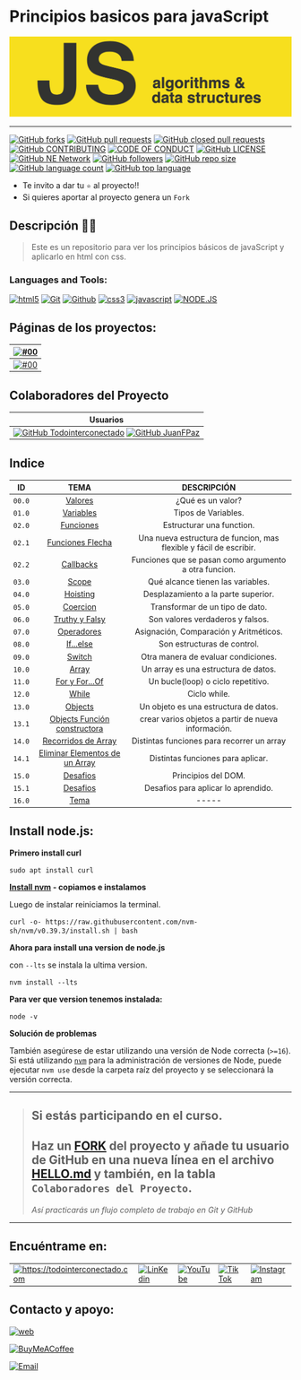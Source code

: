 # Principios basicos para javaScript

![Layout preview for the Todointerconectado page](/css/images/miniatura.png)

<hr/>

[![GitHub forks](https://img.shields.io/github/forks/Todointerconectado/basicojavascript?logo=github)](https://github.com/Todointerconectado/basicojavascript/fork)
[![GitHub pull requests](https://img.shields.io/github/issues-pr/Todointerconectado/basicojavascript?color=blue&logo=github)](https://github.com/Todointerconectado/basicojavascript/pulls)
[![GitHub closed pull requests](https://img.shields.io/github/issues-pr-closed/Todointerconectado/basicojavascript?color=blue&logo=github)](https://github.com/Todointerconectado/basicojavascript/pulls)
[![GitHub CONTRIBUTING](https://img.shields.io/badge/CODE_OF_CONDUCT-1.4-blue?logo=github)](https://github.com/Todointerconectado/basicojavascript/blob/main/CODE_OF_CONDUCT.md)
[![CODE OF CONDUCT](https://img.shields.io/badge/CONTRIBUTING-⭐-blue?logo=github)](https://github.com/Todointerconectado/basicojavascript/blob/main/CONTRIBUTING.md)
[![GitHub LICENSE](https://img.shields.io/badge/LICENSE-APACHE-blue?logo=github)](https://github.com/Todointerconectado/basicojavascript/blob/main/LICENSE)
[![GitHub NE Network](https://img.shields.io/badge/NE-Network-blue?logo=github)](https://github.com/Todointerconectado/basicojavascript/network)
[![GitHub followers](https://img.shields.io/github/followers/Todointerconectado?logo=github)](#)
[![GitHub repo size](https://img.shields.io/github/repo-size/Todointerconectado/create_form?logo=github)](#)
[![GitHub language count](https://img.shields.io/github/languages/count/Todointerconectado/basicojavascript?logo=github)](#)
[![GitHub top language](https://img.shields.io/github/languages/top/Todointerconectado/basicojavascript?logo=github)](#)

* Te invito a dar tu `⭐` al proyecto!!
* Si quieres aportar al proyecto genera un `Fork`

## Descripción 👨‍💼

> Este es un repositorio para ver los principios básicos de javaScript y aplicarlo en html con css.

<h3 align="left">Languages and Tools:</h3>

[![html5](https://www.vectorlogo.zone/logos/w3_html5/w3_html5-ar21.svg)](https://todointerconectado.com/Proyectos/1_Curso_HTML/HTML/index-HTML.html)
[![Git](https://www.vectorlogo.zone/logos/git-scm/git-scm-ar21.svg)](https://todointerconectado.com/Proyectos/2-Git_GitHub/index_git.html)
[![Github](https://www.vectorlogo.zone/logos/github/github-ar21.svg)](#)
[![css3](https://www.vectorlogo.zone/logos/w3_css/w3_css-ar21.svg)](https://todointerconectado.com/Proyectos/3_Curso_CSS3/index_CSS3.html)
[![javascript](https://www.vectorlogo.zone/logos/javascript/javascript-ar21.svg)](#)
[![NODE.JS](https://www.vectorlogo.zone/logos/nodejs/nodejs-ar21.svg)](https://nodejs.org/en)

## Páginas de los proyectos:

|   [![#00](https://img.shields.io/badge/https%3A%2F%2Ftodointerconectado.github.io-%2Fbasicojavascript-blue?logo=html5)](https://todointerconectado.github.io/basicojavascript)   |
|:----------------------------:|
| [![#00](https://img.shields.io/badge/https%3A%2F%2Ftodointerconectado.github.io-%2Fbasicojavascript//html/linktree.html-blue?logo=html5)](https://todointerconectado.github.io/basicojavascript/html/linktree.html) |

## Colaboradores del Proyecto

|              Usuarios               |
| :---------------------------------: |
| [![GitHub Todointerconectado](https://img.shields.io/badge/francisco_carusso-GitHub_Todointerconectado-105d89?style=for-the-badge&logo=github&logoColor=white&labelColor=101)](https://github.com/Todointerconectado) [![GitHub JuanFPaz](https://img.shields.io/badge/Juan_Paz-GitHub_JuanFPaz-105d89?style=for-the-badge&logo=github&logoColor=white&labelColor=101)](https://github.com/JuanFPaz) |


## Indice

|  ID  |  TEMA   | DESCRIPCIÓN |
| :--: | :-----: | :---------: |
| `00.0` | [Valores](https://github.com/Todointerconectado/basicojavascript/blob/main/script/00_Valores.js) | ¿Qué es un valor? |
| `01.0` | [Variables](https://github.com/Todointerconectado/basicojavascript/blob/main/script/01_variables.js) | Tipos de Variables. |
| `02.0` | [Funciones](https://github.com/Todointerconectado/basicojavascript/blob/main/script/02_0-funciones.js) | Estructurar una function. |
| `02.1` | [Funciones Flecha](./script/02-1_funcionesFlecha.js) | Una nueva estructura de funcion, mas flexible y fácil de escribir. |
| `02.2` | [Callbacks](./script/02-2_Callbacks.js) | Funciones que se pasan como argumento a otra funcion. |
| `03.0` | [Scope](https://github.com/Todointerconectado/basicojavascript/blob/main/script/03_scope.js) | Qué alcance tienen las variables. |
| `04.0` | [Hoisting](https://github.com/Todointerconectado/basicojavascript/blob/main/script/04_Hoisting.js) | Desplazamiento a la parte superior. |
| `05.0` | [Coercion](https://github.com/Todointerconectado/basicojavascript/blob/main/script/05_coercion.js) | Transformar de un tipo de dato. |
| `06.0` | [Truthy y Falsy](https://github.com/Todointerconectado/basicojavascript/blob/main/script/06_TruthyyFalsy.js) | Son valores verdaderos y falsos. |
| `07.0` | [Operadores](https://github.com/Todointerconectado/basicojavascript/blob/main/script/07_Operadores.js) | Asignación, Comparación y Aritméticos. |
| `08.0` | [If...else](https://github.com/Todointerconectado/basicojavascript/blob/main/script/08_if-else.js) | Son estructuras de control. |
| `09.0` | [Switch](https://github.com/Todointerconectado/basicojavascript/blob/main/script/09_switch.js) | Otra manera de evaluar condiciones. |
| `10.0` | [Array](https://github.com/Todointerconectado/basicojavascript/blob/main/script/10_array.js) | Un array es una estructura de datos. |
| `11.0` | [For y For...Of](https://github.com/Todointerconectado/basicojavascript/blob/main/script/11_foryForOf.js) | Un bucle(loop) o ciclo repetitivo. |
| `12.0` | [While](https://github.com/Todointerconectado/basicojavascript/blob/main/script/12_While.js) | Ciclo while. |
| `13.0` | [Objects](https://github.com/Todointerconectado/basicojavascript/blob/main/script/13-0_objects.js) | Un objeto es una estructura de datos. |
| `13.1` | [Objects Función constructora](https://github.com/Todointerconectado/basicojavascript/blob/main/script/13-1_objectsFuncionConstructora.js) | crear varios objetos a partir de nueva información. |
| `14.0` | [Recorridos de Array](https://github.com/Todointerconectado/basicojavascript/blob/main/script/4-0_RecorridosDeArray.js) | Distintas funciones para recorrer un array |
| `14.1` | [Eliminar Elementos de un Array](https://github.com/Todointerconectado/basicojavascript/blob/main/script/14-1_eliminarElementosDeUnArray.js) | Distintas funciones para aplicar. |
| `15.0` | [Desafios](https://github.com/Todointerconectado/basicojavascript/blob/main/script/15-0_dom.js) | Principios del DOM. |
| `15.1` | [Desafios](https://github.com/Todointerconectado/basicojavascript/blob/main/script/15-1_desafios.js) | Desafios para aplicar lo aprendido. |
| `16.0` | [Tema](#) | ----- |

## Install node.js:

**Primero install curl**
```
sudo apt install curl
```

**[Install nvm](https://github.com/nvm-sh/nvm#manual-install) - copiamos e instalamos**

Luego de instalar reiniciamos la terminal.

```
curl -o- https://raw.githubusercontent.com/nvm-sh/nvm/v0.39.3/install.sh | bash
```

**Ahora para install una version de node.js**

con ``--lts`` se instala la ultima version.

```
nvm install --lts
```

**Para ver que version tenemos instalada:**

```
node -v
```

**Solución de problemas**

También asegúrese de estar utilizando una versión de Node correcta (`>=16`). Si está utilizando [`nvm`](https://github.com/nvm-sh/nvm) para la administración de versiones de Node, puede ejecutar `nvm use` desde la carpeta raíz del proyecto y se seleccionará la versión correcta.

<hr>

> ## Si estás participando en el curso.
> ## Haz un [FORK](https://github.com/Todointerconectado/basicojavascript/fork) del proyecto y añade tu usuario de GitHub en una nueva línea en el archivo [**HELLO.md**](https://github.com/Todointerconectado/basicojavascript/blob/main/HELLO.md) y también, en la tabla `Colaboradores del Proyecto`.
>
> _Así practicarás un flujo completo de trabajo en Git y GitHub_

<hr>

## Encuéntrame en:

<table align="center">
  <tr>
    <td>
      <a href="https://todointerconectado.com" target="_blank">
        <img align="center" src="https://raw.githubusercontent.com/Todointerconectado/Todointerconectado/main/img/TIC.png" alt="https://todointerconectado.com" alt="todointerconectado" height="30" width="40" /></a>
    </td>
    <td>
      <a href="https://www.linkedin.com/comm/mynetwork/discovery-see-all?usecase=PEOPLE_FOLLOWS&followMember=franciscocarusso" target="_blank">
        <img align="center" src="https://raw.githubusercontent.com/rahuldkjain/github-profile-readme-generator/master/src/images/icons/Social/linked-in-alt.svg" alt="LinKedin" height="30" width="40" /></a>
    </td>
    <td>
      <a href="https://www.youtube.com/@todointerconectado" target="_blank">
        <img align="center" src="https://raw.githubusercontent.com/Todointerconectado/Todointerconectado/main/img/youtube.png" alt="YouTube" height="30" width="40" /></a>
    </td>
    <td>
      <a href="https://www.tiktok.com/@todointerconectado" target="_blank">
        <img align="center" src="https://raw.githubusercontent.com/Todointerconectado/Todointerconectado/main/img/tik_tok.png" alt="TikTok" height="30" width="40" /></a>
    </td>
    <td>
      <a href="https://instagram.com/franciscocarusso" target="_blank">
        <img align="center" src="https://raw.githubusercontent.com/rahuldkjain/github-profile-readme-generator/master/src/images/icons/Social/instagram.svg" alt="Instagram" height="30" width="40" /></a>
    </td>
  </tr>
</table>

## Contacto y apoyo:

[![web](https://raw.githubusercontent.com/Todointerconectado/Todointerconectado/23a0a9d6cdf33d7f565d15e335868aa68d371598/img/web.svg)](https://todointerconectado.com)


[![BuyMeACoffee](https://img.shields.io/badge/Buy_Me_A_Coffee-apoya_mi_trabajo-FFDD00?style=for-the-badge&logo=buy-me-a-coffee&logoColor=white&labelColor=101010)](https://www.buymeacoffee.com/francarusso)


[![Email](https://raw.githubusercontent.com/Todointerconectado/Todointerconectado/23a0a9d6cdf33d7f565d15e335868aa68d371598/img/email.svg)](mailto:francisconicolascarusso@gmail.com)

